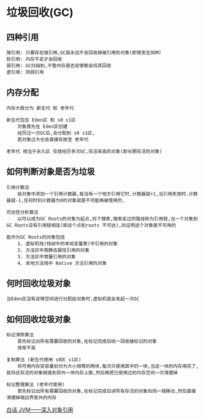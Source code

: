 
# 垃圾回收(GC)

## 四种引用

    强引用: 只要存在强引用,GC就永远不会回收掉被引用的对象(即使发生OOM)
    软引用: 内存不足才会回收
    弱引用: GC扫描到,不管内存是否足够都会将其回收
    虚引用: 同弱引用
    
## 内存分配
    内存大致分为 新生代 和 老年代

    新生代包含 Eden区 和 s0 s1区
        对象首先在 Eden区创建
        经历过一次GC后,会分配到 s0 s1区,
        若对象过大也会直接存放至 老年代

    老年代 相当于永久区 存放经历多次GC,存活率高的对象(即长期存活的对象)

## 如何判断对象是否为垃圾

    引用计数法
        给对象中添加一个引用计数器,每当有一个地方引用它时,计数器就+1,当引用失效时,计数器就-1,任何时刻计数器为0的对象就是不可能再被使用的,

    可达性分析算法
        以可以成为GC Roots的对象为起点,向下搜索,搜索走过的路径称为引用链,当一个对象到GC Roots没有引用链相连(即这个点到roots 不可达),则证明这个对象是不可用的
        
    能作为GC Roots的对象包括
        1. 虚拟机栈(栈帧中的本地变量表)中引用的对象
        2. 方法区中类静态属性引用的对象
        3. 方法区中常量引用的对象
        4. 本地方法栈中 Native 方法引用的对象

## 何时回收垃圾对象

    当Eden区没有足够空间进行分配给对象时,虚拟机就会发起一次GC

## 如何回收垃圾对象

    标记清除算法
        首先标记出所有需要回收的对象,在标记完成后统一回收被标记的对象
        效率不高

    复制算法 (新生代使用 s0区 s1区)
        将可用内存安容量划分为大小相等的两块,每次只使用其中的一块,当这一块的内存用完了,就将还存活的对象赋值到另外一块内存上面,然后再把已使用过的内存空间一次清理掉

    标记整理算法 (老年代使用)
        首先标记出所有需要回收的对象,在标记完成后讲所有存活的对象向同一端移动,然后直接清理掉端边界意外的内存

[白话 JVM——深入对象引用](https://juejin.im/entry/57a4aaee0a2b580058468c29)